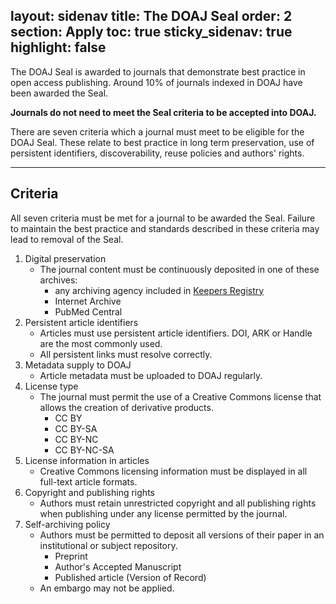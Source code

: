 layout: sidenav
title: The DOAJ Seal
order: 2
section: Apply
toc: true
sticky_sidenav: true
highlight: false
---

The DOAJ Seal is awarded to journals that demonstrate best practice in open access publishing. Around 10% of journals indexed in DOAJ have been awarded the Seal.

**Journals do not need to meet the Seal criteria to be accepted into DOAJ.**

There are seven criteria which a journal must meet to be eligible for the DOAJ Seal. These relate to best practice in long term preservation, use of persistent identifiers, discoverability, reuse policies and authors' rights.

---

## Criteria

All seven criteria must be met for a journal to be awarded the Seal. Failure to maintain the best practice and standards described in these criteria may lead to removal of the Seal.

[comment]: # ({:.tabular-list .tabular-list--ordered})
1. Digital preservation
    - The journal content must be continuously deposited in one of these archives:
        - any archiving agency included in [Keepers Registry](https://keepers.issn.org/keepers)
        - Internet Archive
        - PubMed Central
2. Persistent article identifiers
    - Articles must use persistent article identifiers. DOI, ARK or Handle are the most commonly used.
    - All persistent links must resolve correctly.
3. Metadata supply to DOAJ
    - Article metadata must be uploaded to DOAJ regularly.
4. License type
    - The journal must permit the use of a Creative Commons license that allows the creation of derivative products.
        - CC BY
        - CC BY-SA
        - CC BY-NC
        - CC BY-NC-SA
5. License information in articles
    - Creative Commons licensing information must be displayed in all full-text article formats.
6. Copyright and publishing rights
    -  Authors must retain unrestricted copyright and all publishing rights when publishing under any license permitted by the journal.
7. Self-archiving policy
    - Authors must be permitted to deposit all versions of their paper in an institutional or subject repository.
        - Preprint
        - Author's Accepted Manuscript
        - Published article (Version of Record)
    - An embargo may not be applied.
